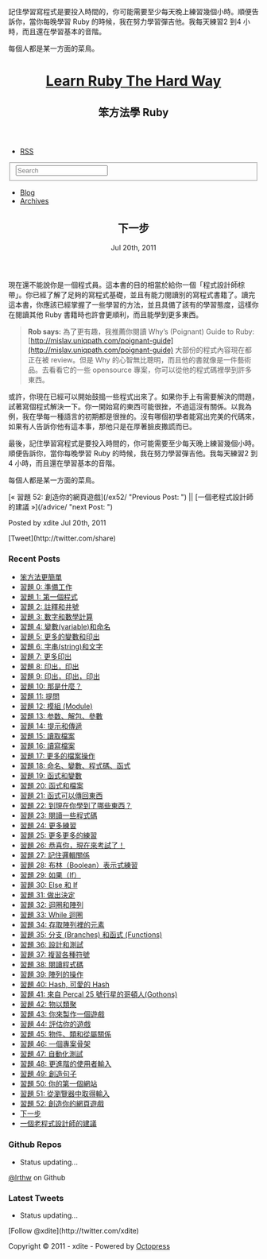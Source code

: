 記住學習寫程式是要投入時間的，你可能需要至少每天晚上練習幾個小時。順便告訴你，當你每晚學習 Ruby 的時候，我在努力學習彈吉他。我每天練習2 到4 小時，而且還在學習基本的音階。

每個人都是某一方面的菜鳥。

<header role="banner">

<hgroup>

# [Learn Ruby The Hard Way](/)

## 笨方法學 Ruby

</hgroup>

</header>

<nav role="navigation">

*   [RSS](/atom.xml "subscribe via RSS")

<form action="http://google.com/search" method="get">

<fieldset role="search"><input type="hidden" name="q" value="site:lrthw.github.com"> <input class="search" type="text" name="q" results="0" placeholder="Search"></fieldset>

</form>

*   [Blog](/)
*   [Archives](/blog/archives)

</nav>

<div id="main">

<div id="content">

<div>

<article class="hentry" role="article">

<header>

# 下一步

<time datetime="2011-07-20T00:00:00+08:00" pubdate="" data-updated="true">Jul 20<span>th</span>, 2011</time>

</header>

<div class="entry-content">

現在還不能說你是一個程式員。這本書的目的相當於給你一個「程式設計師棕帶」。你已經了解了足夠的寫程式基礎，並且有能力閱讀別的寫程式書籍了。讀完這本書，你應該已經掌握了一些學習的方法，並且具備了該有的學習態度，這樣你在閱讀其他 Ruby 書籍時也許會更順利，而且能學到更多東西。

> **Rob says:** 為了更有趣，我推薦你閱讀 Why’s (Poignant) Guide to Ruby: [http://mislav.uniqpath.com/poignant-guide](http://mislav.uniqpath.com/poignant-guide) 大部份的程式內容現在都正在被 review。但是 Why 的心智無比聰明，而且他的書就像是一件藝術品。去看看它的一些 opensource 專案，你可以從他的程式碼裡學到許多東西。

或許，你現在已經可以開始鼓搗一些程式出來了。如果你手上有需要解決的問題，試著寫個程式解決一下。你一開始寫的東西可能很挫，不過這沒有關係。以我為例，我在學每一種語言的初期都是很挫的。沒有哪個初學者能寫出完美的代碼來，如果有人告訴你他有這本事，那他只是在厚著臉皮撒謊而已。

最後，記住學習寫程式是要投入時間的，你可能需要至少每天晚上練習幾個小時。順便告訴你，當你每晚學習 Ruby 的時候，我在努力學習彈吉他。我每天練習2 到4 小時，而且還在學習基本的音階。

每個人都是某一方面的菜鳥。

</div>

<nav class="pagination">

<div>[« 習題 52: 創造你的網頁遊戲](/ex52/ "Previous Post:
") || [一個老程式設計師的建議 »](/advice/ "next Post:
")</div>

</nav>

<footer>

<span class="byline author vcard">Posted by <span class="fn">xdite</span></span> <time datetime="2011-07-20T00:00:00+08:00" pubdate="" data-updated="true">Jul 20<span>th</span>, 2011</time>

<div class="sharing">[Tweet](http://twitter.com/share)</div>

</footer>

</article>

</div>

<aside class="sidebar">

<section>

# Recent Posts

*   [笨方法更簡單](/intro/)
*   [習題 0: 準備工作](/ex00/)
*   [習題 1: 第一個程式](/ex01/)
*   [習題 2: 註釋和井號](/ex02/)
*   [習題 3: 數字和數學計算](/ex03/)
*   [習題 4: 變數(variable)和命名](/ex04/)
*   [習題 5: 更多的變數和印出](/ex05/)
*   [習題 6: 字串(string)和文字](/ex06/)
*   [習題 7: 更多印出](/ex07/)
*   [習題 8: 印出，印出](/ex08/)
*   [習題 9: 印出，印出，印出](/ex09/)
*   [習題 10: 那是什麼？](/ex10/)
*   [習題 11: 提問](/ex11/)
*   [習題 12: 模組 (Module)](/ex12/)
*   [習題 13: 参数、解包、參數](/ex13/)
*   [習題 14: 提示和傳遞](/ex14/)
*   [習題 15: 讀取檔案](/ex15/)
*   [習題 16: 讀寫檔案](/ex16/)
*   [習題 17: 更多的檔案操作](/ex17/)
*   [習題 18: 命名、變數、程式碼、函式](/ex18/)
*   [習題 19: 函式和變數](/ex19/)
*   [習題 20: 函式和檔案](/ex20/)
*   [習題 21: 函式可以傳回東西](/ex21/)
*   [習題 22: 到現在你學到了哪些東西？](/ex22/)
*   [習題 23: 閱讀一些程式碼](/ex23/)
*   [習題 24: 更多練習](/ex24/)
*   [習題 25: 更多更多的練習](/ex25/)
*   [習題 26: 恭喜你，現在來考試了！](/ex26/)
*   [習題 27: 記住邏輯關係](/ex27/)
*   [習題 28: 布林（Boolean）表示式練習](/ex28/)
*   [習題 29: 如果（If）](/ex29/)
*   [習題 30: Else 和 If](/ex30/)
*   [習題 31: 做出決定](/ex31/)
*   [習題 32: 迴圈和陣列](/ex32/)
*   [習題 33: While 迴圈](/ex33/)
*   [習題 34: 存取陣列裡的元素](/ex34/)
*   [習題 35: 分支 (Branches) 和函式 (Functions)](/ex35/)
*   [習題 36: 設計和測試](/ex36/)
*   [習題 37: 複習各種符號](/ex37/)
*   [習題 38: 閱讀程式碼](/ex38/)
*   [習題 39: 陣列的操作](/ex39/)
*   [習題 40: Hash, 可愛的 Hash](/ex40/)
*   [習題 41: 來自 Percal 25 號行星的哥頓人(Gothons)](/ex41/)
*   [習題 42: 物以類聚](/ex42/)
*   [習題 43: 你來製作一個遊戲](/ex43/)
*   [習題 44: 評估你的遊戲](/ex44/)
*   [習題 45: 物件、類和從屬關係](/ex45/)
*   [習題 46: 一個專案骨架](/ex46/)
*   [習題 47: 自動化測試](/ex47/)
*   [習題 48: 更進階的使用者輸入](/ex48/)
*   [習題 49: 創造句子](/ex49/)
*   [習題 50: 你的第一個網站](/ex50/)
*   [習題 51: 從瀏覽器中取得輸入](/ex51/)
*   [習題 52: 創造你的網頁遊戲](/ex52/)
*   [下一步](/next/)
*   [一個老程式設計師的建議](/advice/)

</section>

<section>

# Github Repos

*   Status updating...

[@lrthw](https://github.com/lrthw) on Github <script type="text/javascript">$.domReady(function(){ if (!window.jXHR){ var jxhr = document.createElement('script'); jxhr.type = 'text/javascript'; jxhr.src = '/javascripts/libs/jXHR.js'; var s = document.getElementsByTagName('script')[0]; s.parentNode.insertBefore(jxhr, s); } github.showRepos({ user: 'lrthw', count: 0, skip_forks: true, target: '#gh_repos' }); });</script></section>

<section>

# Latest Tweets

*   Status updating...

<script type="text/javascript">$.domReady(function(){ getTwitterFeed("xdite", 4, false); });</script> [Follow @xdite](http://twitter.com/xdite)</section>

</aside>

</div>

</div>

<footer role="contentinfo">

Copyright © 2011 - xdite - <span class="credit">Powered by [Octopress](http://octopress.org)</span>

</footer>

<script type="text/javascript">var disqus_shortname = 'learnrubythehardway'; var disqus_script = 'count.js'; (function () { var dsq = document.createElement('script'); dsq.type = 'text/javascript'; dsq.async = true; dsq.src = 'http://' + disqus_shortname + '.disqus.com/' + disqus_script; (document.getElementsByTagName('head')[0] || document.getElementsByTagName('body')[0]).appendChild(dsq); }());</script> <script type="text/javascript">(function() { var script = document.createElement('script'); script.type = 'text/javascript'; script.async = true; script.src = 'https://apis.google.com/js/plusone.js'; var s = document.getElementsByTagName('script')[0]; s.parentNode.insertBefore(script, s); })();</script> <script type="text/javascript">(function(){ var twitterWidgets = document.createElement('script'); twitterWidgets.type = 'text/javascript'; twitterWidgets.async = true; twitterWidgets.src = 'http://platform.twitter.com/widgets.js'; document.getElementsByTagName('head')[0].appendChild(twitterWidgets); })();</script> <script type="text/javascript">var _gaq = _gaq || []; _gaq.push(['_setAccount', 'UA-537077-9']); _gaq.push(['_trackPageview']); (function() { var ga = document.createElement('script'); ga.type = 'text/javascript'; ga.async = true; ga.src = ('https:' == document.location.protocol ? 'https://ssl' : 'http://www') + '.google-analytics.com/ga.js'; var s = document.getElementsByTagName('script')[0]; s.parentNode.insertBefore(ga, s); })();</script>
